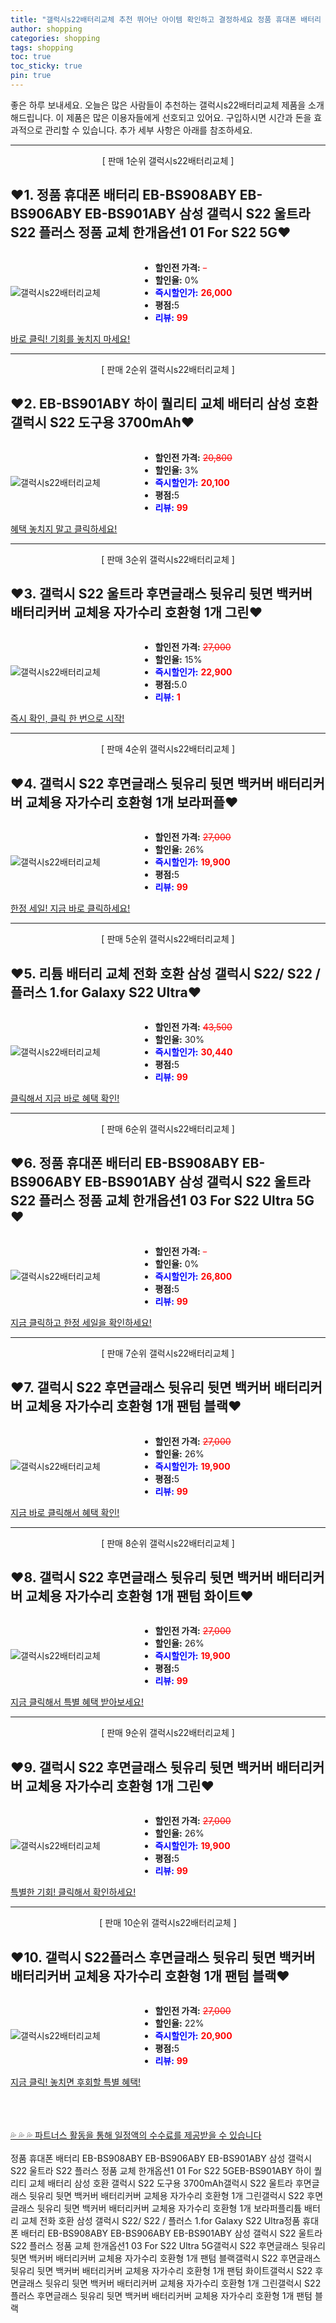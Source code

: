 ```yaml
---
title: "갤럭시s22배터리교체 추천 뛰어난 아이템 확인하고 결정하세요 정품 휴대폰 배터리 EB-BS908ABY EB-BS906ABY"
author: shopping
categories: shopping
tags: shopping
toc: true
toc_sticky: true
pin: true
---
```

좋은 하루 보내세요. 오늘은 많은 사람들이 추천하는 갤럭시s22배터리교체 제품을 소개해드립니다. 이 제품은 많은 이용자들에게 선호되고 있어요. 구입하시면 시간과 돈을 효과적으로 관리할 수 있습니다. 추가 세부 사항은 아래를 참조하세요.

---
<p class="toplist" style="margin: 0 auto; display: block; width: fit-content;">[ 판매 1순위 갤럭시s22배터리교체 ]</p>

<h2><strong>❤️1. 정품 휴대폰 배터리 EB-BS908ABY EB-BS906ABY EB-BS901ABY 삼성 갤럭시 S22 울트라 S22 플러스 정품 교체 한개옵션1 01 For S22 5G❤️</strong></h2>

<div style="display: flex; align-items: center;">
    <div style="flex: 0.4;">
        <img src="https://thumbnail7.coupangcdn.com/thumbnails/remote/230x230ex/image/vendor_inventory/77d6/4c14d2ce880d4ded6da9aeea5578db121a164bb1ec4dcb02a42a1fdb46e4.jpg" alt="갤럭시s22배터리교체" style="max-width: 100%;">
    </div>
    <div style="flex: 0.6; margin-left: 10px;">
        <ul>
            <li><strong>할인전 가격:</strong> <del style="color: red;">-</del></li>
            <li><strong>할인율:</strong> 0%</li>
            <li><span style='color:blue'><strong>즉시할인가:</strong></span> <span style='color:red'><strong>26,000</strong></span></li>
            <li><strong>평점:</strong>5</li>
            <li><span style='color:blue'><strong>리뷰:</strong></span> <span style='color:red'><strong>99</strong></span></li>
        </ul>
    </div>
</div>
<div class="center">
    <a href="https://William4Davisa.github.io?lptag=AF9450613&subid=githubio&pageKey=7463170573&traceid=V0-153&itemId=19457547954&vendorItemId=87824370076" class="myButton">
        바로 클릭! 기회를 놓치지 마세요!
    </a>
</div>


---
<p class="toplist" style="margin: 0 auto; display: block; width: fit-content;">[ 판매 2순위 갤럭시s22배터리교체 ]</p>

<h2><strong>❤️2. EB-BS901ABY 하이 퀄리티 교체 배터리 삼성 호환 갤럭시 S22 도구용 3700mAh❤️</strong></h2>

<div style="display: flex; align-items: center;">
    <div style="flex: 0.4;">
        <img src="https://thumbnail10.coupangcdn.com/thumbnails/remote/230x230ex/image/vendor_inventory/9ffa/30d59655e9ce9746aad8ca1c06bf856d76645c3077a9ca2e1d1a32e9c6b0.jpg" alt="갤럭시s22배터리교체" style="max-width: 100%;">
    </div>
    <div style="flex: 0.6; margin-left: 10px;">
        <ul>
            <li><strong>할인전 가격:</strong> <del style="color: red;">20,800</del></li>
            <li><strong>할인율:</strong> 3%</li>
            <li><span style='color:blue'><strong>즉시할인가:</strong></span> <span style='color:red'><strong>20,100</strong></span></li>
            <li><strong>평점:</strong>5</li>
            <li><span style='color:blue'><strong>리뷰:</strong></span> <span style='color:red'><strong>99</strong></span></li>
        </ul>
    </div>
</div>
<div class="center">
    <a href="https://William4Davisa.github.io?lptag=AF9450613&subid=githubio&pageKey=8173692875&traceid=V0-153&itemId=23354329343&vendorItemId=90577514882" class="myButton">
        혜택 놓치지 말고 클릭하세요!
    </a>
</div>


---
<p class="toplist" style="margin: 0 auto; display: block; width: fit-content;">[ 판매 3순위 갤럭시s22배터리교체 ]</p>

<h2><strong>❤️3. 갤럭시 S22 울트라 후면글래스 뒷유리 뒷면 백커버 배터리커버 교체용 자가수리 호환형 1개 그린❤️</strong></h2>

<div style="display: flex; align-items: center;">
    <div style="flex: 0.4;">
        <img src="https://thumbnail9.coupangcdn.com/thumbnails/remote/230x230ex/image/vendor_inventory/31f6/f2e52383b434e48fde0c8871b7ec2a0efa1eb3d786796fb12b64007d6eb2.jpg" alt="갤럭시s22배터리교체" style="max-width: 100%;">
    </div>
    <div style="flex: 0.6; margin-left: 10px;">
        <ul>
            <li><strong>할인전 가격:</strong> <del style="color: red;">27,000</del></li>
            <li><strong>할인율:</strong> 15%</li>
            <li><span style='color:blue'><strong>즉시할인가:</strong></span> <span style='color:red'><strong>22,900</strong></span></li>
            <li><strong>평점:</strong>5.0</li>
            <li><span style='color:blue'><strong>리뷰:</strong></span> <span style='color:red'><strong>1</strong></span></li>
        </ul>
    </div>
</div>
<div class="center">
    <a href="https://William4Davisa.github.io?lptag=AF9450613&subid=githubio&pageKey=7924832536&traceid=V0-153&itemId=21783544068&vendorItemId=88832275817" class="myButton">
        즉시 확인, 클릭 한 번으로 시작!
    </a>
</div>


---
<p class="toplist" style="margin: 0 auto; display: block; width: fit-content;">[ 판매 4순위 갤럭시s22배터리교체 ]</p>

<h2><strong>❤️4. 갤럭시 S22 후면글래스 뒷유리 뒷면 백커버 배터리커버 교체용 자가수리 호환형 1개 보라퍼플❤️</strong></h2>

<div style="display: flex; align-items: center;">
    <div style="flex: 0.4;">
        <img src="https://thumbnail10.coupangcdn.com/thumbnails/remote/230x230ex/image/vendor_inventory/4a6a/21b03ef28d39dc99036a2beb4bac60474d6a954160dba899ca3e265fc4df.jpg" alt="갤럭시s22배터리교체" style="max-width: 100%;">
    </div>
    <div style="flex: 0.6; margin-left: 10px;">
        <ul>
            <li><strong>할인전 가격:</strong> <del style="color: red;">27,000</del></li>
            <li><strong>할인율:</strong> 26%</li>
            <li><span style='color:blue'><strong>즉시할인가:</strong></span> <span style='color:red'><strong>19,900</strong></span></li>
            <li><strong>평점:</strong>5</li>
            <li><span style='color:blue'><strong>리뷰:</strong></span> <span style='color:red'><strong>99</strong></span></li>
        </ul>
    </div>
</div>
<div class="center">
    <a href="https://William4Davisa.github.io?lptag=AF9450613&subid=githubio&pageKey=7924826674&traceid=V0-153&itemId=21783494654&vendorItemId=88832226637" class="myButton">
        한정 세일! 지금 바로 클릭하세요!
    </a>
</div>


---
<p class="toplist" style="margin: 0 auto; display: block; width: fit-content;">[ 판매 5순위 갤럭시s22배터리교체 ]</p>

<h2><strong>❤️5. 리튬 배터리 교체 전화 호환 삼성 갤럭시 S22/ S22 / 플러스 1.for Galaxy S22 Ultra❤️</strong></h2>

<div style="display: flex; align-items: center;">
    <div style="flex: 0.4;">
        <img src="https://thumbnail7.coupangcdn.com/thumbnails/remote/230x230ex/image/vendor_inventory/b706/2e639ac536cbf0e647d67c94758df923ea1450db2ec639c97ec3ca028077.png" alt="갤럭시s22배터리교체" style="max-width: 100%;">
    </div>
    <div style="flex: 0.6; margin-left: 10px;">
        <ul>
            <li><strong>할인전 가격:</strong> <del style="color: red;">43,500</del></li>
            <li><strong>할인율:</strong> 30%</li>
            <li><span style='color:blue'><strong>즉시할인가:</strong></span> <span style='color:red'><strong>30,440</strong></span></li>
            <li><strong>평점:</strong>5</li>
            <li><span style='color:blue'><strong>리뷰:</strong></span> <span style='color:red'><strong>99</strong></span></li>
        </ul>
    </div>
</div>
<div class="center">
    <a href="https://William4Davisa.github.io?lptag=AF9450613&subid=githubio&pageKey=7842014586&traceid=V0-153&itemId=21351102225&vendorItemId=88585082468" class="myButton">
        클릭해서 지금 바로 혜택 확인!
    </a>
</div>


---
<p class="toplist" style="margin: 0 auto; display: block; width: fit-content;">[ 판매 6순위 갤럭시s22배터리교체 ]</p>

<h2><strong>❤️6. 정품 휴대폰 배터리 EB-BS908ABY EB-BS906ABY EB-BS901ABY 삼성 갤럭시 S22 울트라 S22 플러스 정품 교체 한개옵션1 03 For S22 Ultra 5G❤️</strong></h2>

<div style="display: flex; align-items: center;">
    <div style="flex: 0.4;">
        <img src="https://thumbnail8.coupangcdn.com/thumbnails/remote/230x230ex/image/vendor_inventory/8cca/6fcf50c5a0eae244aa0cd5d016848206f26259675b02067199ad9421b34f.jpg" alt="갤럭시s22배터리교체" style="max-width: 100%;">
    </div>
    <div style="flex: 0.6; margin-left: 10px;">
        <ul>
            <li><strong>할인전 가격:</strong> <del style="color: red;">-</del></li>
            <li><strong>할인율:</strong> 0%</li>
            <li><span style='color:blue'><strong>즉시할인가:</strong></span> <span style='color:red'><strong>26,800</strong></span></li>
            <li><strong>평점:</strong>5</li>
            <li><span style='color:blue'><strong>리뷰:</strong></span> <span style='color:red'><strong>99</strong></span></li>
        </ul>
    </div>
</div>
<div class="center">
    <a href="https://William4Davisa.github.io?lptag=AF9450613&subid=githubio&pageKey=7463170573&traceid=V0-153&itemId=19457547957&vendorItemId=87824370082" class="myButton">
        지금 클릭하고 한정 세일을 확인하세요!
    </a>
</div>


---
<p class="toplist" style="margin: 0 auto; display: block; width: fit-content;">[ 판매 7순위 갤럭시s22배터리교체 ]</p>

<h2><strong>❤️7. 갤럭시 S22 후면글래스 뒷유리 뒷면 백커버 배터리커버 교체용 자가수리 호환형 1개 팬텀 블랙❤️</strong></h2>

<div style="display: flex; align-items: center;">
    <div style="flex: 0.4;">
        <img src="https://thumbnail10.coupangcdn.com/thumbnails/remote/230x230ex/image/vendor_inventory/4a6a/21b03ef28d39dc99036a2beb4bac60474d6a954160dba899ca3e265fc4df.jpg" alt="갤럭시s22배터리교체" style="max-width: 100%;">
    </div>
    <div style="flex: 0.6; margin-left: 10px;">
        <ul>
            <li><strong>할인전 가격:</strong> <del style="color: red;">27,000</del></li>
            <li><strong>할인율:</strong> 26%</li>
            <li><span style='color:blue'><strong>즉시할인가:</strong></span> <span style='color:red'><strong>19,900</strong></span></li>
            <li><strong>평점:</strong>5</li>
            <li><span style='color:blue'><strong>리뷰:</strong></span> <span style='color:red'><strong>99</strong></span></li>
        </ul>
    </div>
</div>
<div class="center">
    <a href="https://William4Davisa.github.io?lptag=AF9450613&subid=githubio&pageKey=7924826674&traceid=V0-153&itemId=21783494653&vendorItemId=88832226627" class="myButton">
        지금 바로 클릭해서 혜택 확인!
    </a>
</div>


---
<p class="toplist" style="margin: 0 auto; display: block; width: fit-content;">[ 판매 8순위 갤럭시s22배터리교체 ]</p>

<h2><strong>❤️8. 갤럭시 S22 후면글래스 뒷유리 뒷면 백커버 배터리커버 교체용 자가수리 호환형 1개 팬텀 화이트❤️</strong></h2>

<div style="display: flex; align-items: center;">
    <div style="flex: 0.4;">
        <img src="https://thumbnail10.coupangcdn.com/thumbnails/remote/230x230ex/image/vendor_inventory/4a6a/21b03ef28d39dc99036a2beb4bac60474d6a954160dba899ca3e265fc4df.jpg" alt="갤럭시s22배터리교체" style="max-width: 100%;">
    </div>
    <div style="flex: 0.6; margin-left: 10px;">
        <ul>
            <li><strong>할인전 가격:</strong> <del style="color: red;">27,000</del></li>
            <li><strong>할인율:</strong> 26%</li>
            <li><span style='color:blue'><strong>즉시할인가:</strong></span> <span style='color:red'><strong>19,900</strong></span></li>
            <li><strong>평점:</strong>5</li>
            <li><span style='color:blue'><strong>리뷰:</strong></span> <span style='color:red'><strong>99</strong></span></li>
        </ul>
    </div>
</div>
<div class="center">
    <a href="https://William4Davisa.github.io?lptag=AF9450613&subid=githubio&pageKey=7924826674&traceid=V0-153&itemId=21783494652&vendorItemId=88832226620" class="myButton">
        지금 클릭해서 특별 혜택 받아보세요!
    </a>
</div>


---
<p class="toplist" style="margin: 0 auto; display: block; width: fit-content;">[ 판매 9순위 갤럭시s22배터리교체 ]</p>

<h2><strong>❤️9. 갤럭시 S22 후면글래스 뒷유리 뒷면 백커버 배터리커버 교체용 자가수리 호환형 1개 그린❤️</strong></h2>

<div style="display: flex; align-items: center;">
    <div style="flex: 0.4;">
        <img src="https://thumbnail10.coupangcdn.com/thumbnails/remote/230x230ex/image/vendor_inventory/4a6a/21b03ef28d39dc99036a2beb4bac60474d6a954160dba899ca3e265fc4df.jpg" alt="갤럭시s22배터리교체" style="max-width: 100%;">
    </div>
    <div style="flex: 0.6; margin-left: 10px;">
        <ul>
            <li><strong>할인전 가격:</strong> <del style="color: red;">27,000</del></li>
            <li><strong>할인율:</strong> 26%</li>
            <li><span style='color:blue'><strong>즉시할인가:</strong></span> <span style='color:red'><strong>19,900</strong></span></li>
            <li><strong>평점:</strong>5</li>
            <li><span style='color:blue'><strong>리뷰:</strong></span> <span style='color:red'><strong>99</strong></span></li>
        </ul>
    </div>
</div>
<div class="center">
    <a href="https://William4Davisa.github.io?lptag=AF9450613&subid=githubio&pageKey=7924826674&traceid=V0-153&itemId=21783494655&vendorItemId=88832226644" class="myButton">
        특별한 기회! 클릭해서 확인하세요!
    </a>
</div>


---
<p class="toplist" style="margin: 0 auto; display: block; width: fit-content;">[ 판매 10순위 갤럭시s22배터리교체 ]</p>

<h2><strong>❤️10. 갤럭시 S22플러스 후면글래스 뒷유리 뒷면 백커버 배터리커버 교체용 자가수리 호환형 1개 팬텀 블랙❤️</strong></h2>

<div style="display: flex; align-items: center;">
    <div style="flex: 0.4;">
        <img src="https://thumbnail6.coupangcdn.com/thumbnails/remote/230x230ex/image/vendor_inventory/0217/306d7ab16fdf14ff3e70ff8fc6d75ca8d04805497d7cb31420bc797f0e19.jpg" alt="갤럭시s22배터리교체" style="max-width: 100%;">
    </div>
    <div style="flex: 0.6; margin-left: 10px;">
        <ul>
            <li><strong>할인전 가격:</strong> <del style="color: red;">27,000</del></li>
            <li><strong>할인율:</strong> 22%</li>
            <li><span style='color:blue'><strong>즉시할인가:</strong></span> <span style='color:red'><strong>20,900</strong></span></li>
            <li><strong>평점:</strong>5</li>
            <li><span style='color:blue'><strong>리뷰:</strong></span> <span style='color:red'><strong>99</strong></span></li>
        </ul>
    </div>
</div>
<div class="center">
    <a href="https://William4Davisa.github.io?lptag=AF9450613&subid=githubio&pageKey=7924836433&traceid=V0-153&itemId=21783583578&vendorItemId=88832314680" class="myButton">
        지금 클릭! 놓치면 후회할 특별 혜택!
    </a>
</div>

<br><br><br>[💦 💦 💦 파트너스 활동을 통해 일정액의 수수료를 제공받을 수 있습니다](https://link.coupang.com/a/bcpT2c)<br><br>정품 휴대폰 배터리 EB-BS908ABY EB-BS906ABY EB-BS901ABY 삼성 갤럭시 S22 울트라 S22 플러스 정품 교체 한개옵션1 01 For S22 5GEB-BS901ABY 하이 퀄리티 교체 배터리 삼성 호환 갤럭시 S22 도구용 3700mAh갤럭시 S22 울트라 후면글래스 뒷유리 뒷면 백커버 배터리커버 교체용 자가수리 호환형 1개 그린갤럭시 S22 후면글래스 뒷유리 뒷면 백커버 배터리커버 교체용 자가수리 호환형 1개 보라퍼플리튬 배터리 교체 전화 호환 삼성 갤럭시 S22/ S22 / 플러스 1.for Galaxy S22 Ultra정품 휴대폰 배터리 EB-BS908ABY EB-BS906ABY EB-BS901ABY 삼성 갤럭시 S22 울트라 S22 플러스 정품 교체 한개옵션1 03 For S22 Ultra 5G갤럭시 S22 후면글래스 뒷유리 뒷면 백커버 배터리커버 교체용 자가수리 호환형 1개 팬텀 블랙갤럭시 S22 후면글래스 뒷유리 뒷면 백커버 배터리커버 교체용 자가수리 호환형 1개 팬텀 화이트갤럭시 S22 후면글래스 뒷유리 뒷면 백커버 배터리커버 교체용 자가수리 호환형 1개 그린갤럭시 S22플러스 후면글래스 뒷유리 뒷면 백커버 배터리커버 교체용 자가수리 호환형 1개 팬텀 블랙